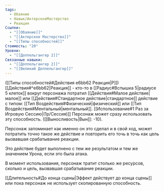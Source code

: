```yaml
---
tags:
  - Обаяние
  - Навык/АктерскоеМастерство
  - Реакция
Ссылки:
  - "[[Обаяние]]"
  - "[[Актерское Мастерство]]"
  - "[[Типы способностей]]"
Стоимость: "20"
Уровни:
  - "[[Доппельгангер 2]]"
Связанные навыки:
  - "[[Доппельгангер 2]]"
  - "[[Великий Доппельгангер]]"
---
```

([[Типы способностей#Действия e6bb62 Реакция|Р]]) [[Действия#^e6bb62|Реакция]] - кто-то в [[Радиус#Вспышка 5|радиусе 5 клеток]] вокруг персонажа потратил [[Действия#Малое действие|малое]] или [[Действия#Стандартное действие|стандартное]] действие с типом: [[Тип Воздействия#Физический|физический]] или [[Тип Воздействия#Ментальный|ментальный]]. [[Использование#1 Раз за Игровую Сессию|(1р/Сессия)]] Персонаж может сразу использовать эту способность. ([[Выносливость|Вын]]: -10).

Персонаж запоминает как именно он это сделал и в свой ход, может потратить точно такое же действие и повторить его точь в точь как цель вызвавшая срабатывание реакции. 

Это действие будет выполнено с тем же результатом и тем же значением Урона, если это была атака. 

В момент использования, персонаж тратит столько же ресурсов, сколько и цель, вызвавшая срабатывание реакции. 

[[Длительность#До конца сцены|Эффект действует до конца сцены]] или пока персонаж не использует скопированную способность. 